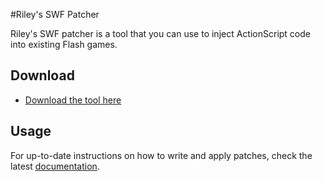 #Riley's SWF Patcher

Riley's SWF patcher is a tool that you can use to inject ActionScript code into existing Flash games.

## Download

- [Download the tool here](https://github.com/rayyaw/flash-patcher)

## Usage
For up-to-date instructions on how to write and apply patches, check the latest [documentation](https://github.com/rayyaw/flash-patcher/blob/main/README.md).
